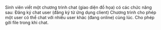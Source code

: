 Sinh viên viết một chương trình chat (giao diện đồ họa) có các chức năng sau:
Đăng ký chat user (đăng ký từ ứng dụng client)
Chương trình cho phép một user có thể chat với nhiều user khác (đang online) cùng lúc.
Cho phép gởi file trong khi chat.
